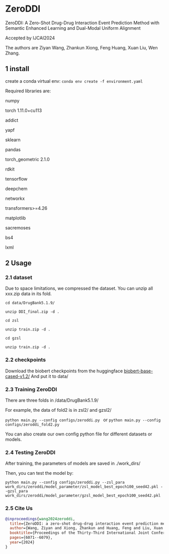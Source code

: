 # ZeroDDI
ZeroDDI: A Zero-Shot Drug-Drug Interaction Event Prediction Method with Semantic Enhanced Learning and Dual-Modal Uniform Alignment

Accepted by IJCAI2024

The authors are Ziyan Wang, Zhankun Xiong, Feng Huang, Xuan Liu, Wen Zhang.

## 1 install 
create a conda virtual env:
`conda env create -f environment.yaml`

Required libraries are:

numpy

torch 1.11.0+cu113

addict

yapf

sklearn

pandas

torch_geometric 2.1.0

rdkit

tensorflow

deepchem

networkx

transformers>=4.26

matplotlib

sacremoses

bs4

lxml

## 2 Usage
### 2.1 dataset
Due to space limitations, we compressed the dataset. You can unzip all xxx.zip data in its fold.

`cd data/DrugBank5.1.9/`

`unzip DDI_final.zip -d .`

`cd zsl`

`unzip train.zip -d .`

`cd gzsl`

`unzip train.zip -d .`

### 2.2 checkpoints
Download the biobert checkpoints from the huggingface [
biobert-base-cased-v1.2/](https://huggingface.co/dmis-lab/biobert-base-cased-v1.2/tree/main)
And put it to data/

### 2.3 Training ZeroDDI
There are three folds in /data/DrugBank5.1.9/ 

For example, the data of fold2 is in zsl2/ and gzsl2/

`python main.py --config configs/zeroddi.py
`
or `python main.py --config configs/zeroddi_fold2.py
`

You can also create our own config python file for different datasets or models.


### 2.4 Testing ZeroDDI
After training, the parameters of models are saved in ./work_dirs/

Then, you can test the model by:

`python main.py --config configs/zeroddi.py --zsl_para work_dirs/zeroddi/model_parameter/zsl_model_best_epoch100_seed42.pkl --gzsl_para work_dirs/zeroddi/model_parameter/gzsl_model_best_epoch100_seed42.pkl `

### 2.5 Cite Us
```bibtex
@inproceedings{wang2024zeroddi,
  title={ZeroDDI: a zero-shot drug-drug interaction event prediction method with semantic enhanced learning and dual-modal uniform alignment},
  author={Wang, Ziyan and Xiong, Zhankun and Huang, Feng and Liu, Xuan and Zhang, Wen},
  booktitle={Proceedings of the Thirty-Third International Joint Conference on Artificial Intelligence},
  pages={6071--6079},
  year={2024}
}


